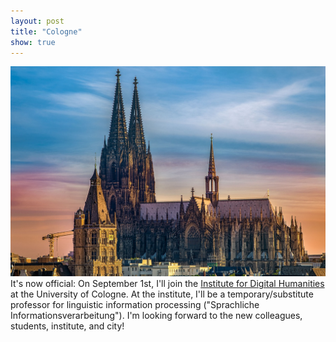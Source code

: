 ```yaml
---
layout: post
title: "Cologne"
show: true
---
```


![Cologne](/assets/img/europe-4272297_1280.jpg) It's now official: On September 1st, I'll join the [Institute for Digital Humanities](https://dh.uni-koeln.de) at the University of Cologne. At the institute, I'll be a temporary/substitute professor for linguistic information processing ("Sprachliche Informationsverarbeitung"). I'm looking forward to the new colleagues, students, institute, and city!